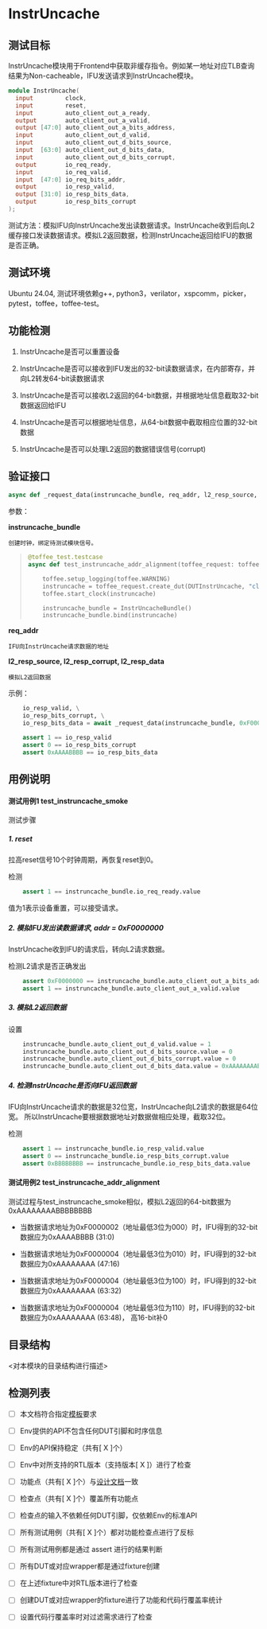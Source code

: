 # InstrUncache

## 测试目标

InstrUncache模块用于Frontend中获取非缓存指令。例如某一地址对应TLB查询结果为Non-cacheable，IFU发送请求到InstrUncache模块。

`````verilog
module InstrUncache(
  input         clock,
  input         reset,
  input         auto_client_out_a_ready,
  output        auto_client_out_a_valid,
  output [47:0] auto_client_out_a_bits_address,
  input         auto_client_out_d_valid,
  input         auto_client_out_d_bits_source,
  input  [63:0] auto_client_out_d_bits_data,
  input         auto_client_out_d_bits_corrupt,
  output        io_req_ready,
  input         io_req_valid,
  input  [47:0] io_req_bits_addr,
  output        io_resp_valid,
  output [31:0] io_resp_bits_data,
  output        io_resp_bits_corrupt
);
`````

测试方法：模拟IFU向InstrUncache发出读数据请求。InstrUncache收到后向L2缓存接口发读数据请求。模拟L2返回数据，检测InstrUncache返回给IFU的数据是否正确。

## 测试环境

Ubuntu 24.04, 测试环境依赖g++, python3，verilator，xspcomm，picker，pytest，toffee，toffee-test。

## 功能检测

1. InstrUncache是否可以重置设备

2. InstrUncache是否可以接收到IFU发出的32-bit读数据请求，在内部寄存，并向L2转发64-bit读数据请求

3. InstrUncache是否可以接收L2返回的64-bit数据，并根据地址信息截取32-bit数据返回给IFU

4. InstrUncache是否可以根据地址信息，从64-bit数据中截取相应位置的32-bit数据

5. InstrUncache是否可以处理L2返回的数据错误信号(corrupt)

## 验证接口

`````python
async def _request_data(instruncache_bundle, req_addr, l2_resp_source, l2_resp_corrupt, l2_resp_data):

`````

参数：

**instruncache\_bundle**

    创建时钟，绑定待测试模块信号。


> `````python
> @toffee_test.testcase
> async def test_instruncache_addr_alignment(toffee_request: toffee_test.ToffeeRequest):
> 
>     toffee.setup_logging(toffee.WARNING)
>     instruncache = toffee_request.create_dut(DUTInstrUncache, "clock")
>     toffee.start_clock(instruncache)
> 
>     instruncache_bundle = InstrUncacheBundle()
>     instruncache_bundle.bind(instruncache)
> 
> `````

**req\_addr**

    IFU向InstrUncache请求数据的地址


**l2\_resp\_source, l2\_resp\_corrupt, l2\_resp\_data**

    模拟L2返回数据


示例：

`````python
    io_resp_valid, \
    io_resp_bits_corrupt, \
    io_resp_bits_data = await _request_data(instruncache_bundle, 0xF0000002, 0, 0, 0xAAAAAAAABBBBBBBB)

    assert 1 == io_resp_valid
    assert 0 == io_resp_bits_corrupt
    assert 0xAAAABBBB == io_resp_bits_data
`````

## 用例说明

#### 测试用例1  test\_instruncache\_smoke

测试步骤

##### 1. reset

拉高reset信号10个时钟周期，再恢复reset到0。

检测

`````python
    assert 1 == instruncache_bundle.io_req_ready.value
`````

值为1表示设备重置，可以接受请求。


##### 2. 模拟IFU发出读数据请求, addr = 0xF0000000

InstrUncache收到IFU的请求后，转向L2请求数据。

检测L2请求是否正确发出

`````python
    assert 0xF0000000 == instruncache_bundle.auto_client_out_a_bits_address.value
    assert 1 == instruncache_bundle.auto_client_out_a_valid.value
`````

##### 3. 模拟L2返回数据

设置

`````python
    instruncache_bundle.auto_client_out_d_valid.value = 1
    instruncache_bundle.auto_client_out_d_bits_source.value = 0
    instruncache_bundle.auto_client_out_d_bits_corrupt.value = 0
    instruncache_bundle.auto_client_out_d_bits_data.value = 0xAAAAAAAABBBBBBBB
`````

##### 4. 检测InstrUncache是否向IFU返回数据

IFU向InstrUncache请求的数据是32位宽，InstrUncache向L2请求的数据是64位宽。
所以InstrUncache要根据数据地址对数据做相应处理，截取32位。

检测

`````python
    assert 1 == instruncache_bundle.io_resp_valid.value
    assert 0 == instruncache_bundle.io_resp_bits_corrupt.value
    assert 0xBBBBBBBB == instruncache_bundle.io_resp_bits_data.value
`````


#### 测试用例2  test\_instruncache\_addr\_alignment

测试过程与test\_instruncache\_smoke相似，模拟L2返回的64-bit数据为0xAAAAAAAABBBBBBBB

- 当数据请求地址为0xF0000002（地址最低3位为000）时，IFU得到的32-bit数据应为0xAAAABBBB (31:0)

- 当数据请求地址为0xF0000004（地址最低3位为010）时，IFU得到的32-bit数据应为0xAAAAAAAA (47:16)

- 当数据请求地址为0xF0000004（地址最低3位为100）时，IFU得到的32-bit数据应为0xAAAAAAAA (63:32)

- 当数据请求地址为0xF0000004（地址最低3位为110）时，IFU得到的32-bit数据应为0xAAAAAAAA (63:48)， 高16-bit补0


## 目录结构

<对本模块的目录结构进行描述>


## 检测列表


- [ ] 本文档符合指定[模板]()要求
- [ ] Env提供的API不包含任何DUT引脚和时序信息
- [ ] Env的API保持稳定（共有[ X ]个）
- [ ] Env中对所支持的RTL版本（支持版本[ X ]）进行了检查
- [ ] 功能点（共有[ X ]个）与[设计文档]()一致
- [ ] 检查点（共有[ X ]个）覆盖所有功能点
- [ ] 检查点的输入不依赖任何DUT引脚，仅依赖Env的标准API
- [ ] 所有测试用例（共有[ X ]个）都对功能检查点进行了反标
- [ ] 所有测试用例都是通过 assert 进行的结果判断
- [ ] 所有DUT或对应wrapper都是通过fixture创建
- [ ] 在上述fixture中对RTL版本进行了检查
- [ ] 创建DUT或对应wrapper的fixture进行了功能和代码行覆盖率统计
- [ ] 设置代码行覆盖率时对过滤需求进行了检查

